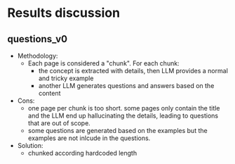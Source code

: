 
# Results discussion
## questions_v0
- Methodology:
  - Each page is considered a "chunk". For each chunk:
    - the concept is extracted with details, then LLM provides a normal and tricky example
    - another LLM generates questions and answers based on the content 
- Cons:
  - one page per chunk is too short. some pages only contain the title and the LLM end up hallucinating the details, leading to questions that are out of scope. 
  - some questions are generated based on the examples but the examples are not inlcude in the questions. 
- Solution: 
  - chunked according hardcoded length